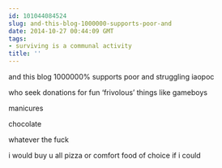 ```yaml
---
id: 101044084524
slug: and-this-blog-1000000-supports-poor-and
date: 2014-10-27 00:44:09 GMT
tags:
- surviving is a communal activity
title: ''
---
```

<p>and this blog 1000000% supports poor and struggling iaopoc</p>

<p>who seek donations for fun &#8216;frivolous&#8217; things like gameboys</p>

<p>manicures</p>

<p>chocolate</p>

<p>whatever the fuck</p>

<p>i would buy u all pizza or comfort food of choice if i could</p>